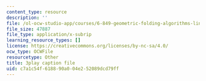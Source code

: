 ```yaml
---
content_type: resource
description: ''
file: /ol-ocw-studio-app/courses/6-849-geometric-folding-algorithms-linkages-origami-polyhedra-fall-2012/c7a1c54f618890a004e252089dcd79ff_nPyH0xPFjbE.srt
file_size: 47887
file_type: application/x-subrip
learning_resource_types: []
license: https://creativecommons.org/licenses/by-nc-sa/4.0/
ocw_type: OCWFile
resourcetype: Other
title: 3play caption file
uid: c7a1c54f-6188-90a0-04e2-52089dcd79ff
---
```

